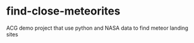# find-close-meteorites
ACG demo project that use python and NASA data to find meteor landing sites

